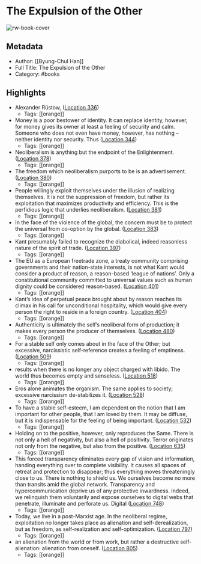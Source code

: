 # The Expulsion of the Other

![rw-book-cover](https://m.media-amazon.com/images/I/51kReGLxLnL._SY160.jpg)

## Metadata
- Author: [[Byung-Chul Han]]
- Full Title: The Expulsion of the Other
- Category: #books

## Highlights
- Alexander Rüstow, ([Location 336](https://readwise.io/to_kindle?action=open&asin=B078X2VND7&location=336))
    - Tags: [[orange]] 
- Money is a poor bestower of identity. It can replace identity, however, for money gives its owner at least a feeling of security and calm. Someone who does not even have money, however, has nothing – neither identity nor security. Thus ([Location 344](https://readwise.io/to_kindle?action=open&asin=B078X2VND7&location=344))
    - Tags: [[orange]] 
- Neoliberalism is anything but the endpoint of the Enlightenment. ([Location 378](https://readwise.io/to_kindle?action=open&asin=B078X2VND7&location=378))
    - Tags: [[orange]] 
- The freedom which neoliberalism purports to be is an advertisement. ([Location 380](https://readwise.io/to_kindle?action=open&asin=B078X2VND7&location=380))
    - Tags: [[orange]] 
- People willingly exploit themselves under the illusion of realizing themselves. It is not the suppression of freedom, but rather its exploitation that maximizes productivity and efficiency. This is the perfidious logic that underlies neoliberalism. ([Location 381](https://readwise.io/to_kindle?action=open&asin=B078X2VND7&location=381))
    - Tags: [[orange]] 
- In the face of the violence of the global, the concern must be to protect the universal from co-option by the global. ([Location 383](https://readwise.io/to_kindle?action=open&asin=B078X2VND7&location=383))
    - Tags: [[orange]] 
- Kant presumably failed to recognize the diabolical, indeed reasonless nature of the spirit of trade. ([Location 397](https://readwise.io/to_kindle?action=open&asin=B078X2VND7&location=397))
    - Tags: [[orange]] 
- The EU as a European freetrade zone, a treaty community comprising governments and their nation-state interests, is not what Kant would consider a product of reason, a reason-based ‘league of nations’. Only a constitutional community committed to universal values such as human dignity could be considered reason-based. ([Location 401](https://readwise.io/to_kindle?action=open&asin=B078X2VND7&location=401))
    - Tags: [[orange]] 
- Kant’s idea of perpetual peace brought about by reason reaches its climax in his call for unconditional hospitality, which would give every person the right to reside in a foreign country. ([Location 404](https://readwise.io/to_kindle?action=open&asin=B078X2VND7&location=404))
    - Tags: [[orange]] 
- Authenticity is ultimately the self’s neoliberal form of production; it makes every person the producer of themselves. ([Location 480](https://readwise.io/to_kindle?action=open&asin=B078X2VND7&location=480))
    - Tags: [[orange]] 
- For a stable self only comes about in the face of the Other; but excessive, narcissistic self-reference creates a feeling of emptiness. ([Location 509](https://readwise.io/to_kindle?action=open&asin=B078X2VND7&location=509))
    - Tags: [[orange]] 
- results when there is no longer any object charged with libido. The world thus becomes empty and senseless. ([Location 518](https://readwise.io/to_kindle?action=open&asin=B078X2VND7&location=518))
    - Tags: [[orange]] 
- Eros alone animates the organism. The same applies to society; excessive narcissism de-stabilizes it. ([Location 528](https://readwise.io/to_kindle?action=open&asin=B078X2VND7&location=528))
    - Tags: [[orange]] 
- To have a stable self-esteem, I am dependent on the notion that I am important for other people, that I am loved by them. It may be diffuse, but it is indispensable for the feeling of being important. ([Location 532](https://readwise.io/to_kindle?action=open&asin=B078X2VND7&location=532))
    - Tags: [[orange]] 
- Holding on to the positive, however, only reproduces the Same. There is not only a hell of negativity, but also a hell of positivity. Terror originates not only from the negative, but also from the positive. ([Location 635](https://readwise.io/to_kindle?action=open&asin=B078X2VND7&location=635))
    - Tags: [[orange]] 
- This forced transparency eliminates every gap of vision and information, handing everything over to complete visibility. It causes all spaces of retreat and protection to disappear; thus everything moves threateningly close to us. There is nothing to shield us. We ourselves become no more than transits amid the global network. Transparency and hypercommunication deprive us of any protective inwardness. Indeed, we relinquish them voluntarily and expose ourselves to digital webs that penetrate, illuminate and perforate us. Digital ([Location 748](https://readwise.io/to_kindle?action=open&asin=B078X2VND7&location=748))
    - Tags: [[orange]] 
- Today, we live in a post-Marxist age. In the neoliberal regime, exploitation no longer takes place as alienation and self-derealization, but as freedom, as self-realization and self-optimization. ([Location 797](https://readwise.io/to_kindle?action=open&asin=B078X2VND7&location=797))
    - Tags: [[orange]] 
- an alienation from the world or from work, but rather a destructive self-alienation: alienation from oneself. ([Location 805](https://readwise.io/to_kindle?action=open&asin=B078X2VND7&location=805))
    - Tags: [[orange]] 
